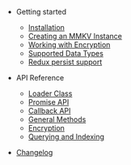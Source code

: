 - Getting started

  - [Installation](gettingstarted.md)
  - [Creating an MMKV Instance](creatinginstance.md)
  - [Working with Encryption](workingwithencryption.md)
  - [Supported Data Types](datatypes.md)
  - [Redux persist support](redux-persist.md)

- API Reference

  - [Loader Class](loaderclass.md)
  - [Promise API](asyncapi.md)
  - [Callback API](callbackapi.md)
  - [General Methods](generalmethods.md)
  - [Encryption](encryption.md)
  - [Querying and Indexing](queryingandindexing.md)


- [Changelog](changelog.md)



